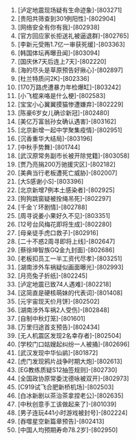 
1. [泸定地震现场疑有生命迹象]-[803271]
1. [贵阳共筛查到301例阳性]-[802904]
1. [网络安全有你有我]-[802938]
1. [官方回应家长拒送礼被逼退群]-[802765]
1. [李新元受贿1.7亿一审获死缓]-[803363]
1. [韩国体坛再曝丑闻]-[803094]
1. [国庆休7天后连上7天]-[802220]
1. [海的尽头是草原预告好揪心]-[802897]
1. [杜兰特质问2K]-[802336]
1. [170万路虎遭暴力年检爆缸]-[803242]
1. [小飞棍来咯是什么梗]-[802583]
1. [宝宝小心翼翼摸猫惨遭嫌弃]-[802229]
1. [陈豪6岁女儿确诊新冠]-[802480]
1. [美亿万富翁孙女确认遇害]-[803162]
1. [北京新增一起中学聚集疫情]-[802951]
1. [沉香重华大结局]-[803196]
1. [中秋手势舞]-[801744]
1. [武汉原常务副市长被开除党籍]-[803058]
1. [贾乃亮捐200万驰援灾区]-[802182]
1. [美典当行老板遭死亡威胁]-[802007]
1. [大S感谢小S]-[803396]
1. [北京新增7例本土感染者]-[802925]
1. [狗狗跳窗疑被拴绳吊死]-[802297]
1. [千金丫环剧情]-[802788]
1. [周寻说姜小果好久不见]-[803351]
1. [12号台风梅花即将生成]-[802280]
1. [母亲徒手虎口救子]-[802916]
1. [二十不惑2周寻即将上线]-[802647]
1. [蔡徐坤智族GQ金九封面]-[802686]
1. [老板扣员工一半工资代尽孝]-[803251]
1. [湖南涉外车祸疑似画面曝光]-[802993]
1. [月亮兔子折纸]-[802245]
1. [泸定地震已致74人遇难]-[802218]
1. [这简直是硬核萌妹的代表词]-[801408]
1. [元宇宙现天价月饼]-[802502]
1. [湖南涉外车祸2人受伤]-[802848]
1. [自制中秋灯笼]-[801601]
1. [万里归途首支预告]-[802434]
1. [无人机震区发现2名幸存者]-[802504]
1. [学校门口姑嫂起纠纷一人被捅]-[802696]
1. [武汉发现中华仙鹟]-[801872]
1. [虎门发现鸦片战争时期大炮]-[802613]
1. [EG教练质疑S12抽签规则]-[802730]
1. [全国政协原常委沈德咏被双开]-[802973]
1. [C919试飞合肥新桥机场]-[802503]
1. [白冰新剧以茶治茶拿捏老公]-[802635]
1. [中秋创意手工该做起来了]-[801039]
1. [男子连玩441小时游戏被封号]-[802224]
1. [吞噬星空新篇章预告]-[802413]
1. [中国人均预期寿命78.2岁]-[802950]